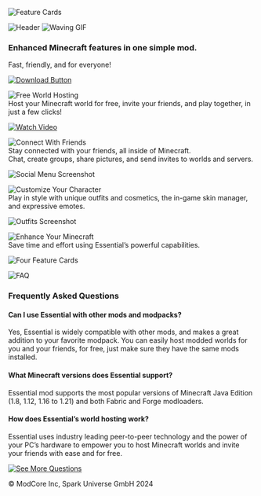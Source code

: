 ![Feature Cards](https://cdn.modrinth.com/data/cached_images/507b6d89248b70c92ce9198d9eaef521f2aae45c.png)

![Header](https://cdn.modrinth.com/data/cached_images/b1f4b96ac11eea6486f24c1526782dee77d538f0.png) ![Waving GIF](https://cdn.modrinth.com/data/cached_images/a5195e1a324311a88e70f860e55bae37bb56dd6b.gif)

### Enhanced Minecraft features in one simple mod.  
Fast, friendly, and for everyone!

[![Download Button](https://cdn.modrinth.com/data/cached_images/840719d2c9e0db1f49c3e020d64bac5621d71ebd.png)](https://essential.gg/downloads)

![Free World Hosting](https://cdn.modrinth.com/data/cached_images/8cd4869460afa33d29b4fe34bc5c783929d719fc.png)  
Host your Minecraft world for free, invite your friends, and play together, in just a few clicks!

[![Watch Video](https://www.youtube-nocookie.com/embed/dkjQ9yp-BHw)](https://www.youtube-nocookie.com/embed/dkjQ9yp-BHw)

![Connect With Friends](https://cdn.modrinth.com/data/cached_images/6d6ec7be9f7e7d40d2b874d59cf7968d5f34a2ac.png)  
Stay connected with your friends, all inside of Minecraft.  
Chat, create groups, share pictures, and send invites to worlds and servers.

![Social Menu Screenshot](https://cdn.modrinth.com/data/cached_images/9e6412cf8d4acb5a367c28caea523ec90ea2e16a.png)

![Customize Your Character](https://cdn.modrinth.com/data/cached_images/5731cd5f37d08f644a8aedf617e2a040cd23088d.png)  
Play in style with unique outfits and cosmetics, the in-game skin manager, and expressive emotes.

![Outfits Screenshot](https://cdn.modrinth.com/data/cached_images/12ea690ce70b9a881912a8b0818685e4b69a7024.png)

![Enhance Your Minecraft](https://cdn.modrinth.com/data/cached_images/7f9cff2767c29a67f7091926f92664ec8d2e2df4.png)  
Save time and effort using Essential’s powerful capabilities.

![Four Feature Cards](https://cdn.modrinth.com/data/cached_images/ce08722ffe609741018a6db6a835e28f6620f01d.png)

![FAQ](https://cdn.modrinth.com/data/cached_images/85f44ece4072965f87c381e14006ffd5832bb237.png)

### Frequently Asked Questions

#### Can I use Essential with other mods and modpacks?
Yes, Essential is widely compatible with other mods, and makes a great addition to your favorite modpack. You can easily host modded worlds for you and your friends, for free, just make sure they have the same mods installed.

#### What Minecraft versions does Essential support?
Essential mod supports the most popular versions of Minecraft Java Edition (1.8, 1.12, 1.16 to 1.21) and both Fabric and Forge modloaders.

#### How does Essential’s world hosting work?
Essential uses industry leading peer-to-peer technology and the power of your PC’s hardware to empower you to host Minecraft worlds and invite your friends with ease and for free.

[![See More Questions](https://cdn.modrinth.com/data/cached_images/d0cab08a10b36fc1387ec7b9521d5133721de0d7.png)](https://sparkuniverse.notion.site/ESSENTIAL-Wiki-189ca7f703c6449e802ef1429070fa4e)

© ModCore Inc, Spark Universe GmbH 2024
